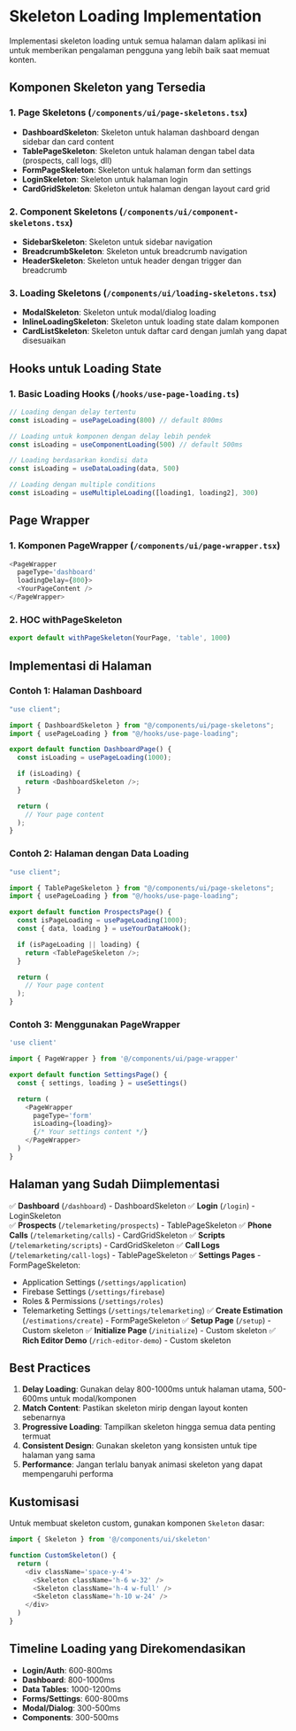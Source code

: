 # Skeleton Loading Implementation

Implementasi skeleton loading untuk semua halaman dalam aplikasi ini untuk
memberikan pengalaman pengguna yang lebih baik saat memuat konten.

## Komponen Skeleton yang Tersedia

### 1. Page Skeletons (`/components/ui/page-skeletons.tsx`)

- **DashboardSkeleton**: Skeleton untuk halaman dashboard dengan sidebar dan
  card content
- **TablePageSkeleton**: Skeleton untuk halaman dengan tabel data (prospects,
  call logs, dll)
- **FormPageSkeleton**: Skeleton untuk halaman form dan settings
- **LoginSkeleton**: Skeleton untuk halaman login
- **CardGridSkeleton**: Skeleton untuk halaman dengan layout card grid

### 2. Component Skeletons (`/components/ui/component-skeletons.tsx`)

- **SidebarSkeleton**: Skeleton untuk sidebar navigation
- **BreadcrumbSkeleton**: Skeleton untuk breadcrumb navigation
- **HeaderSkeleton**: Skeleton untuk header dengan trigger dan breadcrumb

### 3. Loading Skeletons (`/components/ui/loading-skeletons.tsx`)

- **ModalSkeleton**: Skeleton untuk modal/dialog loading
- **InlineLoadingSkeleton**: Skeleton untuk loading state dalam komponen
- **CardListSkeleton**: Skeleton untuk daftar card dengan jumlah yang dapat
  disesuaikan

## Hooks untuk Loading State

### 1. Basic Loading Hooks (`/hooks/use-page-loading.ts`)

```typescript
// Loading dengan delay tertentu
const isLoading = usePageLoading(800) // default 800ms

// Loading untuk komponen dengan delay lebih pendek
const isLoading = useComponentLoading(500) // default 500ms

// Loading berdasarkan kondisi data
const isLoading = useDataLoading(data, 500)

// Loading dengan multiple conditions
const isLoading = useMultipleLoading([loading1, loading2], 300)
```

## Page Wrapper

### 1. Komponen PageWrapper (`/components/ui/page-wrapper.tsx`)

```typescript
<PageWrapper
  pageType='dashboard'
  loadingDelay={800}>
  <YourPageContent />
</PageWrapper>
```

### 2. HOC withPageSkeleton

```typescript
export default withPageSkeleton(YourPage, 'table', 1000)
```

## Implementasi di Halaman

### Contoh 1: Halaman Dashboard

```typescript
"use client";

import { DashboardSkeleton } from "@/components/ui/page-skeletons";
import { usePageLoading } from "@/hooks/use-page-loading";

export default function DashboardPage() {
  const isLoading = usePageLoading(1000);

  if (isLoading) {
    return <DashboardSkeleton />;
  }

  return (
    // Your page content
  );
}
```

### Contoh 2: Halaman dengan Data Loading

```typescript
"use client";

import { TablePageSkeleton } from "@/components/ui/page-skeletons";
import { usePageLoading } from "@/hooks/use-page-loading";

export default function ProspectsPage() {
  const isPageLoading = usePageLoading(1000);
  const { data, loading } = useYourDataHook();

  if (isPageLoading || loading) {
    return <TablePageSkeleton />;
  }

  return (
    // Your page content
  );
}
```

### Contoh 3: Menggunakan PageWrapper

```typescript
'use client'

import { PageWrapper } from '@/components/ui/page-wrapper'

export default function SettingsPage() {
  const { settings, loading } = useSettings()

  return (
    <PageWrapper
      pageType='form'
      isLoading={loading}>
      {/* Your settings content */}
    </PageWrapper>
  )
}
```

## Halaman yang Sudah Diimplementasi

✅ **Dashboard** (`/dashboard`) - DashboardSkeleton ✅ **Login** (`/login`) -
LoginSkeleton  
✅ **Prospects** (`/telemarketing/prospects`) - TablePageSkeleton ✅ **Phone
Calls** (`/telemarketing/calls`) - CardGridSkeleton ✅ **Scripts**
(`/telemarketing/scripts`) - CardGridSkeleton ✅ **Call Logs**
(`/telemarketing/call-logs`) - TablePageSkeleton ✅ **Settings Pages** -
FormPageSkeleton:

- Application Settings (`/settings/application`)
- Firebase Settings (`/settings/firebase`)
- Roles & Permissions (`/settings/roles`)
- Telemarketing Settings (`/settings/telemarketing`) ✅ **Create Estimation**
  (`/estimations/create`) - FormPageSkeleton ✅ **Setup Page** (`/setup`) -
  Custom skeleton ✅ **Initialize Page** (`/initialize`) - Custom skeleton ✅
  **Rich Editor Demo** (`/rich-editor-demo`) - Custom skeleton

## Best Practices

1. **Delay Loading**: Gunakan delay 800-1000ms untuk halaman utama, 500-600ms
   untuk modal/komponen
2. **Match Content**: Pastikan skeleton mirip dengan layout konten sebenarnya
3. **Progressive Loading**: Tampilkan skeleton hingga semua data penting termuat
4. **Consistent Design**: Gunakan skeleton yang konsisten untuk tipe halaman
   yang sama
5. **Performance**: Jangan terlalu banyak animasi skeleton yang dapat
   mempengaruhi performa

## Kustomisasi

Untuk membuat skeleton custom, gunakan komponen `Skeleton` dasar:

```typescript
import { Skeleton } from '@/components/ui/skeleton'

function CustomSkeleton() {
  return (
    <div className='space-y-4'>
      <Skeleton className='h-6 w-32' />
      <Skeleton className='h-4 w-full' />
      <Skeleton className='h-10 w-24' />
    </div>
  )
}
```

## Timeline Loading yang Direkomendasikan

- **Login/Auth**: 600-800ms
- **Dashboard**: 800-1000ms
- **Data Tables**: 1000-1200ms
- **Forms/Settings**: 600-800ms
- **Modal/Dialog**: 300-500ms
- **Components**: 300-500ms
